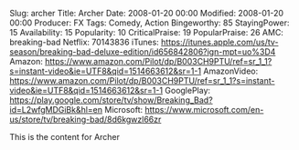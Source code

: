 Slug: archer
Title: Archer
Date: 2008-01-20 00:00
Modified: 2008-01-20 00:00
Producer: FX
Tags: Comedy, Action
Bingeworthy: 85
StayingPower: 15
Availability: 15
Popularity: 10
CriticalPraise: 19
PopularPraise: 26
AMC: breaking-bad
Netflix: 70143836
iTunes: https://itunes.apple.com/us/tv-season/breaking-bad-deluxe-edition/id656842806?ign-mpt=uo%3D4
Amazon: https://www.amazon.com/Pilot/dp/B003CH9PTU/ref=sr_1_1?s=instant-video&ie=UTF8&qid=1514663612&sr=1-1
AmazonVideo: https://www.amazon.com/Pilot/dp/B003CH9PTU/ref=sr_1_1?s=instant-video&ie=UTF8&qid=1514663612&sr=1-1
GooglePlay: https://play.google.com/store/tv/show/Breaking_Bad?id=L2wfgMDGiBk&hl=en
Microsoft: https://www.microsoft.com/en-us/store/tv/breaking-bad/8d6kgwzl66zr



This is the content for Archer
